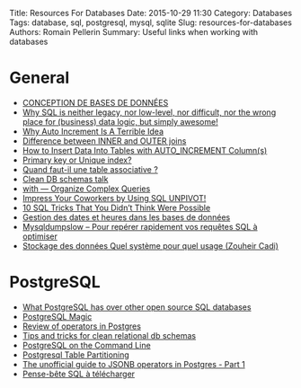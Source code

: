 Title: Resources For Databases
Date: 2015-10-29 11:30
Category: Databases
Tags: database, sql, postgresql, mysql, sqlite
Slug: resources-for-databases
Authors: Romain Pellerin
Summary: Useful links when working with databases

# General

- [CONCEPTION DE BASES DE DONNÉES](https://stph.scenari-community.org/bdd)
- [Why SQL is neither legacy, nor low-level, nor difficult, nor the wrong place for (business) data logic, but simply awesome!](http://www.vertabelo.com/blog/notes-from-the-lab/why-sql-is-neither-legacy-nor-low-level-but-simply-awesome)
- [Why Auto Increment Is A Terrible Idea](https://www.clever-cloud.com/blog/engineering/2015/05/20/Why-Auto-Increment-Is-A-Terrible-Idea/)
- [Difference between INNER and OUTER joins](http://stackoverflow.com/questions/38549/difference-between-inner-and-outer-joins/38578#38578)
- [How to Insert Data Into Tables with AUTO_INCREMENT Column(s)](http://www.cubrid.org/wiki_tutorials/entry/how-to-insert-data-into-tables-with-auto_increment-columns)
- [Primary key or Unique index?](http://stackoverflow.com/questions/487314/primary-key-or-unique-index/487321#487321)
- [Quand faut-il une table associative ?](http://blog.developpez.com/cinephil/p10017/bases-de-donnees/quand_faut_il_une_table_associative)
- [Clean DB schemas talk](http://blog.clement.delafargue.name/posts/2014-10-15-clean-db-schemas-talk.html)
- [with — Organize Complex Queries](https://modern-sql.com/feature/with)
- [Impress Your Coworkers by Using SQL UNPIVOT!](http://blog.jooq.org/2016/01/18/impress-your-coworkers-by-using-sql-unpivot/)
- [10 SQL Tricks That You Didn’t Think Were Possible](https://blog.jooq.org/2016/04/25/10-sql-tricks-that-you-didnt-think-were-possible/)
- [Gestion des dates et heures dans les bases de données](http://www.geek-directeur-technique.com/2017/05/05/gestion-des-dates-et-heures-dans-les-bases-de-donnees)
- [Mysqldumpslow – Pour repérer rapidement vos requêtes SQL à optimiser](https://korben.info/mysqldumpslow-reperer-rapidement-vos-requetes-sql-a-optimiser.html)
- [Stockage des données Quel système pour quel usage (Zouheir Cadi)](https://www.youtube.com/watch?v=KCdOcdjxdn4)

# PostgreSQL

- [What PostgreSQL has over other open source SQL databases](https://www.compose.io/articles/what-postgresql-has-over-other-open-source-sql-databases/)
- [PostgreSQL Magic](http://goto.project-a.com/postgresql-magic/)
- [Review of operators in Postgres](http://bernardoamc.github.io/sql/2015/07/21/postgres-review-operators/)
- [Tips and tricks for clean relational db schemas](http://www.infoq.com/fr/presentations/tips-tricks-clean-relational-db-schemas)
- [PostgreSQL on the Command Line](http://phili.pe/posts/postgresql-on-the-command-line/)
- [Postgresql Table Partitioning](http://sheeju.github.io/2015/10/postgres-table-partitioning-big-weather-table.html)
- [The unofficial guide to JSONB operators in Postgres - Part 1](http://hasura.io/blog/the-unofficial-guide-to-jsonb-operators-in-postgres/)
- [Pense-bête SQL à télécharger](http://korben.info/pense-bete-sql-a-telecharger.html)
